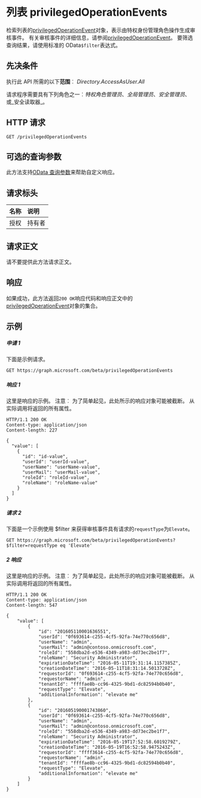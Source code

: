# <a name="list-privilegedoperationevents"></a>列表 privilegedOperationEvents

检索列表的[privilegedOperationEvent](../resources/privilegedoperationevent.md)对象，表示由特权身份管理角色操作生成审核事件。 有关审核事件的详细信息，请参阅[privilegedOperationEvent](../resources/privilegedoperationevent.md)。 要筛选查询结果，请使用标准的 OData``$filter``表达式。


## <a name="prerequisites"></a>先决条件
执行此 API 所需的以下**范围**︰ _Directory.AccessAsUser.All_

请求程序需要具有下列角色之一︰_特权角色管理员_、_全局管理员_、_安全管理员_、 或_安全读取器_。

 
## <a name="http-request"></a>HTTP 请求
<!-- { "blockType": "ignored" } -->
```http
GET /privilegedOperationEvents
```
## <a name="optional-query-parameters"></a>可选的查询参数
此方法支持[OData 查询参数](http://graph.microsoft.io/docs/overview/query_parameters)来帮助自定义响应。

## <a name="request-headers"></a>请求标头
| 名称      |说明|
|:----------|:----------|
| 授权  | 持有者<code>|

## <a name="request-body"></a>请求正文
请不要提供此方法请求正文。
## <a name="response"></a>响应
如果成功，此方法返回`200 OK`响应代码和响应正文中的[privilegedOperationEvent](../resources/privilegedoperationevent.md)对象的集合。
## <a name="example"></a>示例
##### <a name="request-1"></a>申请 1
下面是示例请求。
<!-- { "blockType": "ignored" } -->
```http
GET https://graph.microsoft.com/beta/privilegedOperationEvents
```
##### <a name="response-1"></a>响应 1
这里是响应的示例。 注意︰ 为了简单起见，此处所示的响应对象可能被截断。 从实际调用将返回的所有属性。
<!-- {
  "blockType": "response",
  "truncated": true,
  "@odata.type": "microsoft.graph.privilegedOperationEvent",
  "isCollection": true
} -->
```http
HTTP/1.1 200 OK
Content-type: application/json
Content-length: 227

{
  "value": [
    {
      "id": "id-value",
      "userId": "userId-value",
      "userName": "userName-value",
      "userMail": "userMail-value",
      "roleId": "roleId-value",
      "roleName": "roleName-value"
    }
  ]
}
```

##### <a name="request-2"></a>请求 2
下面是一个示例使用 $filter 来获得审核事件具有请求的``requestType``为``Elevate``。
<!-- { "blockType": "ignored" } -->
```http
GET https://graph.microsoft.com/beta/privilegedOperationEvents?$filter=requestType eq 'Elevate'
```
##### <a name="response-2"></a>2 响应
这里是响应的示例。 注意︰ 为了简单起见，此处所示的响应对象可能被截断。 从实际调用将返回的所有属性。
<!-- {
  "blockType": "response",
  "truncated": true,
  "@odata.type": "microsoft.graph.privilegedOperationEvent",
  "isCollection": true
} -->
```http
HTTP/1.1 200 OK
Content-type: application/json
Content-length: 547

{
    "value": [
        {
            "id": "201605110001636551",
            "userId": "0f693614-c255-4cf5-92fa-74e770c656d8",
            "userName": "admin",
            "userMail": "admin@contoso.onmicrosoft.com",
            "roleId": "558dba2d-e536-4349-a983-dd73ec2be1f7",
            "roleName": "Security Administrator",
            "expirationDateTime": "2016-05-11T19:31:14.1157385Z",
            "creationDateTime": "2016-05-11T18:31:14.5013728Z",
            "requestorId": "0f693614-c255-4cf5-92fa-74e770c656d8",
            "requestorName": "admin",
            "tenantId": "ffffae8b-cc96-4325-9bd1-dc82594b0b40",
            "requestType": "Elevate",
            "additionalInformation": "elevate me"
        },
        {
            "id": "201605190001743860",
            "userId": "0f693614-c255-4cf5-92fa-74e770c656d8",
            "userName": "admin",
            "userMail": "admin@contoso.onmicrosoft.com",
            "roleId": "558dba2d-e536-4349-a983-dd73ec2be1f7",
            "roleName": "Security Administrator",
            "expirationDateTime": "2016-05-19T17:52:58.6019279Z",
            "creationDateTime": "2016-05-19T16:52:58.9475243Z",
            "requestorId": "ffff3614-c255-4cf5-92fa-74e770c656d8",
            "requestorName": "admin",
            "tenantId": "ffffae8b-cc96-4325-9bd1-dc82594b0b40",
            "requestType": "Elevate",
            "additionalInformation": "elevate me"
        }
    ]
}
```

<!-- uuid: 8fcb5dbc-d5aa-4681-8e31-b001d5168d79
2015-10-25 14:57:30 UTC -->
<!-- {
  "type": "#page.annotation",
  "description": "List privilegedOperationEvents",
  "keywords": "",
  "section": "documentation",
  "tocPath": ""
}-->